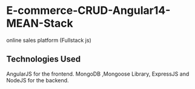 # E-commerce-CRUD-Angular14-MEAN-Stack

online sales platform (Fullstack js)

## Technologies Used

AngularJS for the frontend.
MongoDB ,Mongoose Library, ExpressJS and NodeJS for the backend.



